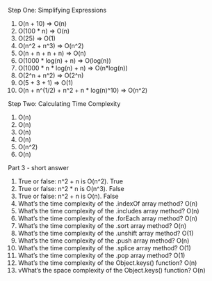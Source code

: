 Step One: Simplifying Expressions

1. O(n + 10) => O(n)
2. O(100 * n) => O(n)
3. O(25) => O(1)
4. O(n^2 + n^3) => O(n^2)
5. O(n + n + n + n) => O(n)
6. O(1000 * log(n) + n) => O(log(n))
7. O(1000 * n * log(n) + n) => O(n*log(n))
8. O(2^n + n^2) => O(2^n)
9. O(5 + 3 + 1) => O(1)
10. O(n + n^(1/2) + n^2 + n * log(n)^10) => O(n^2)


Step Two: Calculating Time Complexity

1. O(n)
2. O(n)
3. O(n)
4. O(n)
5. O(n^2)
6. O(n)

Part 3 - short answer

1. True or false: n^2 + n is O(n^2).
   True
2. True or false: n^2 * n is O(n^3).
   False
3. True or false: n^2 + n is O(n).
   False
4. What’s the time complexity of the .indexOf array method?
   O(n)
5. What’s the time complexity of the .includes array method?
   O(n)
6. What’s the time complexity of the .forEach array method?
   O(n)
7. What’s the time complexity of the .sort array method?
   O(n)
8. What’s the time complexity of the .unshift array method?
   O(1)
9. What’s the time complexity of the .push array method?
   O(n)
10. What’s the time complexity of the .splice array method?
   O(1)
11. What’s the time complexity of the .pop array method?
   O(1) 
12. What’s the time complexity of the Object.keys() function?
   O(n)
13. vWhat’s the space complexity of the Object.keys() function?
   O(n)
    